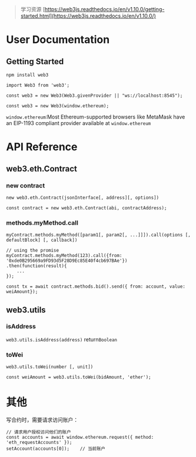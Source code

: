 > 学习资源
> [https://web3js.readthedocs.io/en/v1.10.0/getting-started.html](https://web3js.readthedocs.io/en/v1.10.0/)

# User Documentation
## Getting Started
`npm install web3`

`import Web3 from 'web3';`

`const web3 = new Web3(Web3.givenProvider || "ws://localhost:8545");`

`const web3 = new Web3(window.ethereum);`

`window.ethereum`:Most Ethereum-supported browsers like MetaMask have an EIP-1193 compliant provider available at  `window.ethereum`


# API Reference
## web3.eth.Contract
### new contract
`new web3.eth.Contract(jsonInterface[, address][, options])`

`const contract = new web3.eth.Contract(abi, contractAddress);`
### methods.myMethod.call
`myContract.methods.myMethod([param1[, param2[, ...]]]).call(options [, defaultBlock] [, callback])`

```
// using the promise
myContract.methods.myMethod(123).call({from: '0xde0B295669a9FD93d5F28D9Ec85E40f4cb697BAe'})
.then(function(result){
    ...
});
```

`const tx = await contract.methods.bid().send({ from: account, value: weiAmount}); `

## web3.utils
### isAddress
`web3.utils.isAddress(address)`  return`Boolean`
### toWei
`web3.utils.toWei(number [, unit])`

`const weiAmount = web3.utils.toWei(bidAmount, 'ether');`

# 其他

写合约时，需要请求访问账户：
```
// 请求用户授权访问他们的账户
const accounts = await window.ethereum.request({ method: 'eth_requestAccounts' });
setAccount(accounts[0]);    // 当前账户
```










